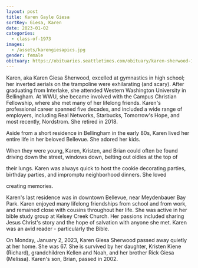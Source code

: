 ```yaml
---
layout: post
title: Karen Gayle Giesa
sortKey: Giesa, Karen
date: 2023-01-02
categories:
  - class-of-1973
images:
  - /assets/karengiesapics.jpg
gender: female
obituary: https://obituaries.seattletimes.com/obituary/karen-sherwood-1087003447
---
```

Karen, aka Karen Giesa Sherwood, excelled at gymnastics in high school; her inverted aerials on the trampoline were exhilarating (and scary). After graduating from Interlake, she attended Western Washington University in Bellingham. At WWU, she became involved with the Campus Christian Fellowship, where she met many of her lifelong friends. Karen's professional career spanned five decades, and included a wide range of employers, including Real Networks, Starbucks, Tomorrow's Hope, and most recently, Nordstrom. She retired in 2018.

Aside from a short residence in Bellingham in the early 80s, Karen lived her entire life in her beloved Bellevue. She adored her kids. 

When they were young, Karen, Kristen, and Brian could often be found driving down the street, windows down, belting out oldies at the top of 

their lungs. Karen was always quick to host the cookie decorating parties, birthday parties, and impromptu neighborhood dinners. She loved 

creating memories.

Karen's last residence was in downtown Bellevue, near Meydenbauer Bay Park. Karen enjoyed many lifelong friendships from school and from work, and remained close with cousins throughout her life. She was active in her bible study group at Kelsey Creek Church. Her passions included sharing Jesus Christ's story and the hope of salvation with anyone she met. Karen was an avid reader - particularly the Bible.

On Monday, January 2, 2023, Karen Giesa Sherwood passed away quietly at her home. She was 67. She is survived by her daughter, Kristen Kiene (Richard), grandchildren Kellen and Noah, and her brother Rick Giesa (Melissa). Karen's son, Brian, passed in 2002.